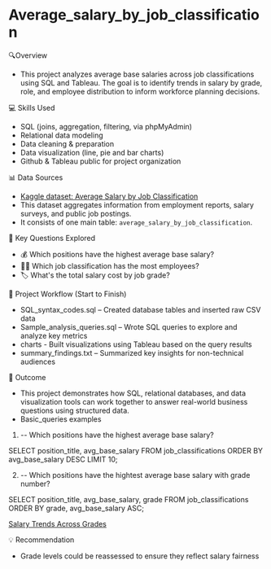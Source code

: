 # Average_salary_by_job_classification

🔍Overview
* This project analyzes average base salaries across job classifications using SQL and Tableau. The goal is to identify trends in salary by grade, role, and employee distribution to inform workforce planning decisions.

💻 Skills Used
* SQL (joins, aggregation, filtering, via phpMyAdmin)
* Relational data modeling
* Data cleaning & preparation
* Data visualization (line, pie and bar charts)
* Github & Tableau public for project organization 

📊 Data Sources
* [Kaggle dataset: Average Salary by Job Classification](https://www.kaggle.com/datasets/sonawanelalitsunil/average-salary-by-job-classification)
* This dataset aggregates information from employment reports, salary surveys, and public job postings.  
* It consists of one main table: `average_salary_by_job_classification`.

🔑 Key Questions Explored
* 💰 Which positions have the highest average base salary?
* 🧑‍💼 Which job classification has the most employees?
* 🏷️ What's the total salary cost by job grade?

🧭 Project Workflow (Start to Finish)
* SQL_syntax_codes.sql – Created database tables and inserted raw CSV data
* Sample_analysis_queries.sql – Wrote SQL queries to explore and analyze key metrics
* charts - Built visualizations using Tableau based on the query results
* summary_findings.txt – Summarized key insights for non-technical audiences

📌 Outcome
* This project demonstrates how SQL, relational databases, and data visualization tools can work together to answer real-world business questions using structured data.
* Basic_queries examples

1) -- Which positions have the highest average base salary?

SELECT position_title, avg_base_salary
FROM job_classifications
ORDER BY avg_base_salary DESC
LIMIT 10;

2) -- Which positions have the hightest average base salary with grade number?

SELECT position_title, avg_base_salary, grade 
FROM job_classifications 
ORDER BY grade, avg_base_salary ASC;

[Salary Trends Across Grades](https://public.tableau.com/app/profile/jasmine.grant/viz/AverageSalarybyJobClassification/SalaryTrendsAcrossGrades)

💡 Recommendation
* Grade levels could be reassessed to ensure they reflect salary fairness
